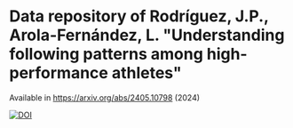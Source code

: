 # Data repository of Rodríguez, J.P., Arola-Fernández, L. "Understanding following patterns among high-performance athletes"

Available in https://arxiv.org/abs/2405.10798 (2024)

[![DOI](https://sandbox.zenodo.org/badge/833167981.svg)](https://sandbox.zenodo.org/doi/10.5072/zenodo.91098)

